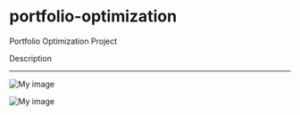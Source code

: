 portfolio-optimization
======================

Portfolio Optimization Project 

Description
<hr> 

![My image](http://imgur.com/0C3eB0x)

![My image](http://imgur.com/pmO8tmW)
